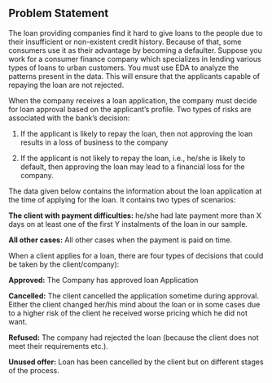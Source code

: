 ## Problem Statement
The loan providing companies find it hard to give loans to the people due to their insufficient or non-existent credit history. Because of that, some consumers use it as their advantage by becoming a defaulter. Suppose you work for a consumer finance company which specializes in lending various types of loans to urban customers. You must use EDA to analyze the patterns present in the data. This will ensure that the applicants capable of repaying the loan are not rejected.

When the company receives a loan application, the company must decide for loan approval based on the applicant’s profile. Two types of risks are associated with the bank’s decision:

1. If the applicant is likely to repay the loan, then not approving the loan results in a loss of business to the company

2. If the applicant is not likely to repay the loan, i.e., he/she is likely to default, then approving the loan may lead to a financial loss for the company.

The data given below contains the information about the loan application at the time of applying for the loan. It contains two types of scenarios:

**The client with payment difficulties:** he/she had late payment more than X days on at least one of the first Y instalments of the loan in our sample.

**All other cases:** All other cases when the payment is paid on time.

When a client applies for a loan, there are four types of decisions that could be taken by the client/company):

**Approved:** The Company has approved loan Application

**Cancelled:** The client cancelled the application sometime during approval. Either the client changed her/his mind about the loan or in some cases due to a higher risk of the client he received worse pricing which he did not want.

**Refused:** The company had rejected the loan (because the client does not meet their requirements etc.).

**Unused offer:** Loan has been cancelled by the client but on different stages of the process.
